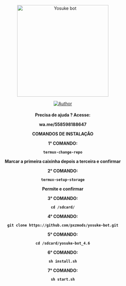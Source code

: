 <div align="center">
<img src="https://es.web.img3.acsta.net/r_1920_1080/pictures/14/10/27/10/59/140682.jpg" alt="Yosuke bot" width="300" />

</div>
<p align="center">
  <a href="https://github.com/pxzmods/yosuke-bot.git"><img title="Author" src="https://img.shields.io/badge/Versão-4.6-cyan.svg?style=for-the-badge&logo=github" /></a>
  <h4 align="center">

Precisa de ajuda ? Acesse: 

wa.me/558598188647 




COMANDOS DE INSTALAÇÃO 


1° COMANDO:

```
termux-change-repo
```
Marcar a primeira caixinha depois a terceira e confirmar

2° COMANDO:
```
termux-setup-storage
```
Permite e confirmar 

3° COMANDO:
```
cd /sdcard/
```

4° COMANDO:
```
git clone https://github.com/pxzmods/yosuke-bot.git
```

5° COMANDO:
```
cd /sdcard/yosuke-bot_4.6
```
6° COMANDO:
```
sh install.sh
```
7° COMANDO:
```
sh start.sh
```
